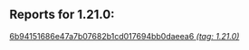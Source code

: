 <h2>Reports for 1.21.0:</h2>
<p>
<a href="6b94151686e47a7b07682b1cd017694bb0daeea6">6b94151686e47a7b07682b1cd017694bb0daeea6 <em>(tag: 1.21.0)</em></a><br/>
